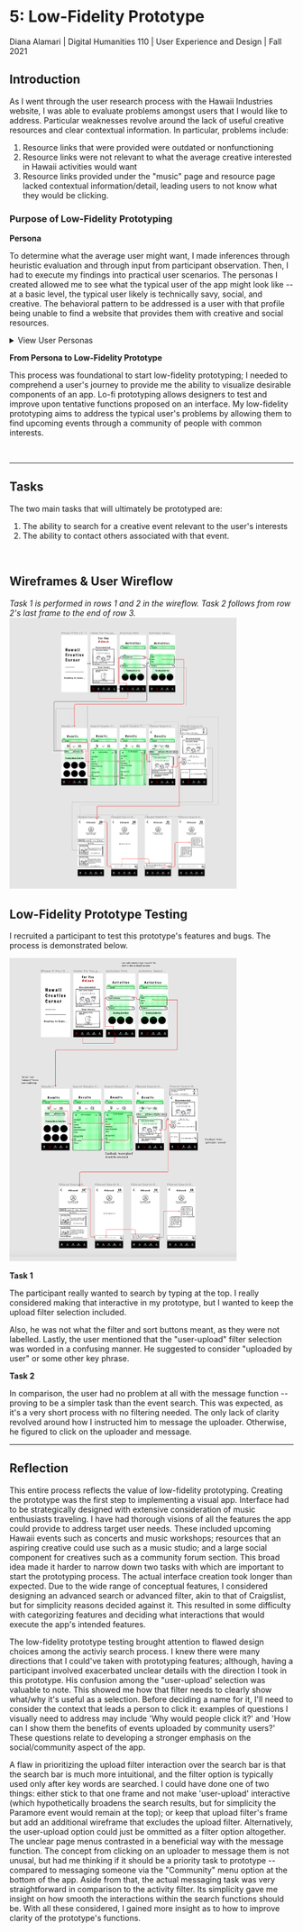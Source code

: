 # 5: Low-Fidelity Prototype
Diana Alamari | Digital Humanities 110 | User Experience and Design | Fall 2021

## Introduction
As I went through the user research process with the Hawaii Industries website, I was able to evaluate problems amongst users that I would like to address. Particular weaknesses revolve around the lack of useful creative resources and clear contextual information. In particular, problems include:

1. Resource links that were provided were outdated or nonfunctioning
2. Resource links were not relevant to what the average creative interested in Hawaii activities would want
3. Resource links provided under the "music" page and resource page lacked contextual information/detail, leading users to not know what they would be clicking.

### Purpose of Low-Fidelity Prototyping
**Persona**

To determine what the average user might want, I made inferences through heuristic evaluation and through input from participant observation. Then, I had to execute my findings into practical user scenarios. The personas I created allowed me to see what the typical user of the app might look like -- at a basic level, the typical user likely is technically savy, social, and creative. The behavioral pattern to be addressed is a user with that profile being unable to find a website that provides them with creative and social resources.

<details> <summary> View User Personas </summary>

  Both personas are musicians who aspire to enter the music industry in the future.
  - Persona 1: Leo; Pop culture enthusiast/freelance music director who wants immediate access to new events
  - Persona 2: Eilana; Business analyst who wants to make a friend through an event
  
  </details>

**From Persona to Low-Fidelity Prototype**

This process was foundational to start low-fidelity prototyping; I needed to comprehend a user's journey to provide me the ability to visualize desirable components of an app. Lo-fi prototyping allows designers to test and improve upon tentative functions proposed on an interface. My low-fidelity prototyping aims to address the typical user's problems by allowing them to find upcoming events through a community of people with common interests.


&nbsp;
____________

## Tasks
The two main tasks that will ultimately be prototyped are:
1. The ability to search for a creative event relevant to the user's interests 
2. The ability to contact others associated with that event. 

&nbsp;

## Wireframes & User Wireflow

*Task 1 is performed in rows 1 and 2 in the wireflow. Task 2 follows from row 2's last frame to the end of row 3.*
<img src="https://github.com/diana-alamari/DH110-21/blob/main/a05/a5%20wireflow.jpg" width=80% height=80%>

## Low-Fidelity Prototype Testing

I recruited a participant to test this prototype's features and bugs. The process is demonstrated below.


<img src="https://github.com/diana-alamari/DH110-21/blob/main/a05/a5%20user%20testing%20wireflow.jpg" width=80% height=80%>

**Task 1**

The participant really wanted to search by typing at the top. I really considered making that interactive in my prototype, but I wanted to keep the upload filter selection included. 

Also, he was not what the filter and sort buttons meant, as they were not labelled. 
Lastly, the user mentioned that the "user-upload" filter selection was worded in a confusing manner. He suggested to consider "uploaded by user" or some other key phrase. 

**Task 2**

In comparison, the user had no problem at all with the message function -- proving to be a simpler task than the event search. This was expected, as it's a very short process with no filtering needed. The only lack of clarity revolved around how I instructed him to message the uploader. Otherwise, he figured to click on the uploader and message.

__________________

## Reflection

This entire process reflects the value of low-fidelity prototyping. Creating the prototype was the first step to implementing a visual app. Interface had to be strategically designed with extensive consideration of music enthusiasts traveling. I have had thorough visions of all the features the app could provide to address target user needs. These included upcoming Hawaii events such as concerts and music workshops; resources that an aspiring creative could use such as a music studio; and a large social component for creatives such as a community forum section. This broad idea made it harder to narrow down two tasks with which are important to start the prototyping process. The actual interface creation took longer than expected. Due to the wide range of conceptual features, I considered designing an advanced search or advanced filter, akin to that of Craigslist, but for simplicity reasons decided against it. This resulted in some difficulty with categorizing features and deciding what interactions that would execute the app's intended features.

The low-fidelity prototype testing brought attention to flawed design choices among the activiy search process.  I knew there were many directions that I could've taken with prototyping features; although, having a participant involved exacerbated unclear details with the direction I took in this prototype. His confusion among the "user-upload' selection was valuable to note. This showed me how that filter needs to clearly show what/why it's useful as a selection. Before deciding a name for it, I'll need to consider the context that leads a person to click it: examples of questions I visually need to address may include 'Why would people click it?' and 'How can I show them the benefits of events uploaded by community users?' These questions relate to developing a stronger emphasis on the social/community aspect of the app. 

A flaw in prioritizing the upload filter interaction over the search bar is that the search bar is much more intuitional, and the filter option is typically used only after key words are searched. 
I could have done one of two things: either stick to that one frame and not make 'user-upload' interactive (which hypothetically broadens the search results, but for simplicity the Paramore event would remain at the top); or keep that upload filter's frame but add an additional wireframe that excludes the upload filter. Alternatively, the user-upload option could just be ommitted as a filter option altogether. The unclear page menus contrasted in a beneficial way with the message function. The concept from clicking on an uploader to message them is not unusal, but had me thinking if it should be a priority task to prototype -- compared to messaging someone via the "Community" menu option at the bottom of the app. Aside from that, the actual messaging task was very straightforward in comparison to the activity filter. Its simplicity gave me insight on how smooth the interactions within the search functions should be. With all these considered, I gained more insight as to how to improve clarity of the prototype's functions.
